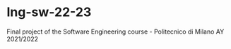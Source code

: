 # Ing-sw-22-23
Final project of the Software Engineering course - Politecnico di Milano AY 2021/2022
